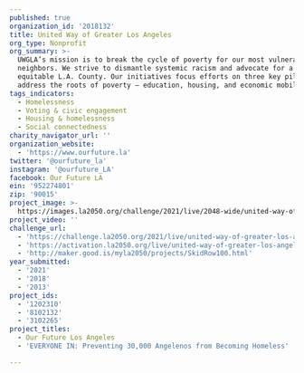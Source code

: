 ```yaml
---
published: true
organization_id: '2018132'
title: United Way of Greater Los Angeles
org_type: Nonprofit
org_summary: >-
  UWGLA’s mission is to break the cycle of poverty for our most vulnerable
  neighbors. We strive to dismantle systemic racism and advocate for a more
  equitable L.A. County. Our initiatives focus efforts on three key pillars that
  address the roots of poverty – education, housing, and economic mobility.
tags_indicators:
  - Homelessness
  - Voting & civic engagement
  - Housing & homelessness
  - Social connectedness
charity_navigator_url: ''
organization_website:
  - 'https://www.ourfuture.la'
twitter: '@ourfuture_la'
instagram: '@ourfuture_LA'
facebook: Our Future LA
ein: '952274801'
zip: '90015'
project_image: >-
  https://images.la2050.org/challenge/2021/live/2048-wide/united-way-of-greater-los-angeles.jpg
project_video: ''
challenge_url:
  - 'https://challenge.la2050.org/2021/live/united-way-of-greater-los-angeles/'
  - 'https://activation.la2050.org/live/united-way-of-greater-los-angeles/'
  - 'http://maker.good.is/myla2050/projects/SkidRow100.html'
year_submitted:
  - '2021'
  - '2018'
  - '2013'
project_ids:
  - '1202310'
  - '8102132'
  - '3102265'
project_titles:
  - Our Future Los Angeles
  - 'EVERYONE IN: Preventing 30,000 Angelenos from Becoming Homeless'

---
```

